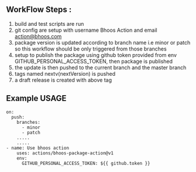 ## WorkFlow Steps :

1) build and test scripts are run
2) git config are setup with username Bhoos Action and email action@bhoos.com
3) package version is updated according to branch name i.e minor or patch so this workflow should be only triggered from those branches
4) setup to publish the package using github token provided from env GITHUB_PERSONAL_ACCESS_TOKEN, then  package is published
5) the update is then pushed to the current branch and the master branch
6) tags named nextv(nextVersion) is pushed
7) a draft release is created with above tag


## Example USAGE
    on:
      push:
        branches:
          - minor
          - patch
        .....
        .....
    - name: Use bhoos action
        uses: actions/bhoos-package-action@v1
        env:
          GITHUB_PERSONAL_ACCESS_TOKEN: ${{ github.token }}
